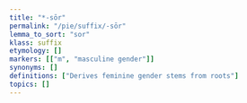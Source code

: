 ```yaml
---
title: "*-sōr"
permalink: "/pie/suffix/-sōr"
lemma_to_sort: "sor"
klass: suffix
etymology: []
markers: [["m", "masculine gender"]]
synonyms: []
definitions: ["Derives feminine gender stems from roots"]
topics: []
---
```

